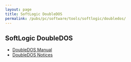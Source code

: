 ```yaml
---
layout: page
title: SoftLogic DoubleDOS
permalink: /pubs/pc/software/tools/softlogic/doubledos/
---
```


SoftLogic DoubleDOS
-------------------

* [DoubleDOS Manual](https://1drv.ms/b/s!ArcO_mFRe1Z9gqIHAd7pD_wsCgQfRQ?e=1Di3B5)
* [DoubleDOS Notices](https://1drv.ms/b/s!ArcO_mFRe1Z9gqICdfLlD58HB76ynA?e=0ctPC4)
